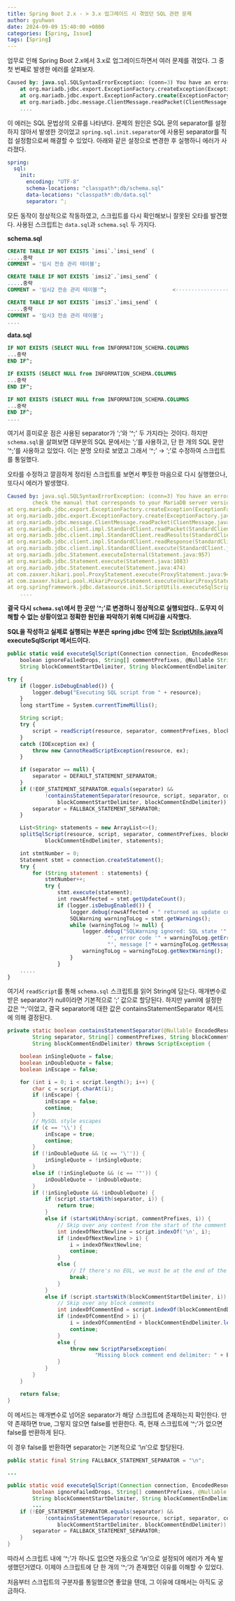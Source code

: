 ```yaml
---
title: Spring Boot 2.x - > 3.x 업그레이드 시 겪었던 SQL 관련 문제
author: gyuhwan
date: 2024-09-09 15:40:00 +0800
categories: [Spring, Issue]
tags: [Spring]
---
```


업무로 인해 Spring Boot 2.x에서 3.x로 업그레이드하면서 여러 문제를 겪었다. 그 중 첫 번째로 발생한 에러를 살펴보자.

```sql
Caused by: java.sql.SQLSyntaxErrorException: (conn=3) You have an error in your SQL syntax; check the manual that corresponds to your MariaDB server version for the right syntax to use near '' at line 1
	at org.mariadb.jdbc.export.ExceptionFactory.createException(ExceptionFactory.java:282)
	at org.mariadb.jdbc.export.ExceptionFactory.create(ExceptionFactory.java:370)
	at org.mariadb.jdbc.message.ClientMessage.readPacket(ClientMessage.java:134)
	....
```

이 에러는 SQL 문법상의 오류를 나타낸다. 문제의 원인은 SQL 문의 separator를 설정하지 않아서 발생한 것이었고 `spring.sql.init.separator`에 사용된 separator를 직접 설정함으로써 해결할 수 있었다. 아래와 같은 설정으로 변경한 후 실행하니 에러가 사라졌다.

```yaml
spring:
  sql:
    init:
      encoding: "UTF-8"
      schema-locations: "classpath*:db/schema.sql"
      data-locations: "classpath*:db/data.sql"
      separator: ^;
```

모든 동작이 정상적으로 작동하였고, 스크립트를 다시 확인해보니 잘못된 오타를 발견했다. 사용된 스크립트는 `data.sql`과 `schema.sql` 두 가지다.

**schema.sql**

```sql
CREATE TABLE IF NOT EXISTS `imsi`.`imsi_send` (
.....중략
COMMENT = '임시 전송 관리 테이블';

CREATE TABLE IF NOT EXISTS `imsi2`.`imsi_send` (
.....중략
COMMENT = '임시2 전송 관리 테이블'^;                     <---------------------- ?

CREATE TABLE IF NOT EXISTS `imsi3`.`imsi_send` (
.....중략
COMMENT = '임시3 전송 관리 테이블';
....
```

**data.sql**

```sql
IF NOT EXISTS (SELECT NULL from INFORMATION_SCHEMA.COLUMNS
...중략
END IF^;

IF EXISTS (SELECT NULL from INFORMATION_SCHEMA.COLUMNS
...중략
END IF^;

IF NOT EXISTS (SELECT NULL from INFORMATION_SCHEMA.COLUMNS
...중략
END IF^;
....
```

여기서 흥미로운 점은 사용된 separator가 ‘;’와 ‘^;’ 두 가지라는 것이다. 하지만 `schema.sql`을 살펴보면 대부분의 SQL 문에서는 ‘;’를 사용하고, 단 한 개의 SQL 문만 ‘^;’를 사용하고 있었다. 이는 분명 오타로 보였고 그래서 ‘^;’ →  ‘;’로 수정하여 스크립트를 통일했다.

오타를 수정하고 깔끔하게 정리된 스크립트를 보면서 뿌듯한 마음으로 다시 실행했으나, 또다시 에러가 발생했다.

```yaml
Caused by: java.sql.SQLSyntaxErrorException: (conn=3) You have an error in your SQL syntax; 
		check the manual that corresponds to your MariaDB server version for the right syntax to use near '' at line 1
at org.mariadb.jdbc.export.ExceptionFactory.createException(ExceptionFactory.java:282)
at org.mariadb.jdbc.export.ExceptionFactory.create(ExceptionFactory.java:370)
at org.mariadb.jdbc.message.ClientMessage.readPacket(ClientMessage.java:134)
at org.mariadb.jdbc.client.impl.StandardClient.readPacket(StandardClient.java:872)
at org.mariadb.jdbc.client.impl.StandardClient.readResults(StandardClient.java:811)
at org.mariadb.jdbc.client.impl.StandardClient.readResponse(StandardClient.java:730)
at org.mariadb.jdbc.client.impl.StandardClient.execute(StandardClient.java:654)
at org.mariadb.jdbc.Statement.executeInternal(Statement.java:957)
at org.mariadb.jdbc.Statement.execute(Statement.java:1083)
at org.mariadb.jdbc.Statement.execute(Statement.java:474)
at com.zaxxer.hikari.pool.ProxyStatement.execute(ProxyStatement.java:94)
at com.zaxxer.hikari.pool.HikariProxyStatement.execute(HikariProxyStatement.java)
at org.springframework.jdbc.datasource.init.ScriptUtils.executeSqlScript(ScriptUtils.java:261)
	....
```

**결국 다시 `schema.sql`에서 한 곳만 ‘^;’로 변경하니 정상적으로 실행되었다.. 도무지 이해할 수 없는 상황이었고 정확한 원인을 파악하기 위해 디버깅을 시작했다.**

**SQL을 작성하고 실제로 실행되는 부분은 spring jdbc 안에 있는 [ScriptUtils.java](http://scriptutils.java/)의 executeSqlScript 메서드이다.**

```jsx
public static void executeSqlScript(Connection connection, EncodedResource resource, boolean continueOnError,
	boolean ignoreFailedDrops, String[] commentPrefixes, @Nullable String separator,
	String blockCommentStartDelimiter, String blockCommentEndDelimiter) throws ScriptException {

try {
	if (logger.isDebugEnabled()) {
		logger.debug("Executing SQL script from " + resource);
	}
	long startTime = System.currentTimeMillis();

	String script;
	try {
		script = readScript(resource, separator, commentPrefixes, blockCommentEndDelimiter);  ◀–––––– 중요
	}
	catch (IOException ex) {
		throw new CannotReadScriptException(resource, ex);
	}

	if (separator == null) {
		separator = DEFAULT_STATEMENT_SEPARATOR;
	}
	if (!EOF_STATEMENT_SEPARATOR.equals(separator) &&                     
			!containsStatementSeparator(resource, script, separator, commentPrefixes,  ◀––––––– 중요
				blockCommentStartDelimiter, blockCommentEndDelimiter)) {
		separator = FALLBACK_STATEMENT_SEPARATOR;
	}

	List<String> statements = new ArrayList<>();
	splitSqlScript(resource, script, separator, commentPrefixes, blockCommentStartDelimiter,
			blockCommentEndDelimiter, statements);

	int stmtNumber = 0;
	Statement stmt = connection.createStatement();
	try {
		for (String statement : statements) {
			stmtNumber++;
			try {
				stmt.execute(statement);
				int rowsAffected = stmt.getUpdateCount();
				if (logger.isDebugEnabled()) {
					logger.debug(rowsAffected + " returned as update count for SQL: " + statement);
					SQLWarning warningToLog = stmt.getWarnings();
					while (warningToLog != null) {
						logger.debug("SQLWarning ignored: SQL state '" + warningToLog.getSQLState() +
								"', error code '" + warningToLog.getErrorCode() +
								"', message [" + warningToLog.getMessage() + "]");
						warningToLog = warningToLog.getNextWarning();
					}
				}
	.....
}
```

여기서 `readScript`를 통해 `schema.sql` 스크립트를 읽어 String에 담는다. 매개변수로 받은 separator가 null이라면 기본적으로 ‘;’ 값으로 할당된다. 하지만 yaml에 설정한 값은 ‘^;’이었고, 결국 separator에 대한 값은 containsStatementSeparator 메서드에 의해 결정된다.

```java
private static boolean containsStatementSeparator(@Nullable EncodedResource resource, String script,
		String separator, String[] commentPrefixes, String blockCommentStartDelimiter,
		String blockCommentEndDelimiter) throws ScriptException {

	boolean inSingleQuote = false;
	boolean inDoubleQuote = false;
	boolean inEscape = false;

	for (int i = 0; i < script.length(); i++) {
		char c = script.charAt(i);
		if (inEscape) {
			inEscape = false;
			continue;
		}
		// MySQL style escapes
		if (c == '\\') {
			inEscape = true;
			continue;
		}
		if (!inDoubleQuote && (c == '\'')) {
			inSingleQuote = !inSingleQuote;
		}
		else if (!inSingleQuote && (c == '"')) {
			inDoubleQuote = !inDoubleQuote;
		}
		if (!inSingleQuote && !inDoubleQuote) {
			if (script.startsWith(separator, i)) {
				return true;
			}
			else if (startsWithAny(script, commentPrefixes, i)) {
				// Skip over any content from the start of the comment to the EOL
				int indexOfNextNewline = script.indexOf('\n', i);
				if (indexOfNextNewline > i) {
					i = indexOfNextNewline;
					continue;
				}
				else {
					// If there's no EOL, we must be at the end of the script, so stop here.
					break;
				}
			}
			else if (script.startsWith(blockCommentStartDelimiter, i)) {
				// Skip over any block comments
				int indexOfCommentEnd = script.indexOf(blockCommentEndDelimiter, i);
				if (indexOfCommentEnd > i) {
					i = indexOfCommentEnd + blockCommentEndDelimiter.length() - 1;
					continue;
				}
				else {
					throw new ScriptParseException(
							"Missing block comment end delimiter: " + blockCommentEndDelimiter, resource);
				}
			}
		}
	}

	return false;
}

```

이 메서드는 매개변수로 넘어온 separator가 해당 스크립트에 존재하는지 확인한다. 만약 존재하면 true, 그렇지 않으면 false를 반환한다. 즉, 현재 스크립트에 ‘^;’가 없으면 false를 반환하게 된다.

이 경우 false를 반환하면 separator는 기본적으로 ‘\n’으로 할당된다.

```java
public static final String FALLBACK_STATEMENT_SEPARATOR = "\n";

...

public static void executeSqlScript(Connection connection, EncodedResource resource, boolean continueOnError,
		boolean ignoreFailedDrops, String[] commentPrefixes, @Nullable String separator,
		String blockCommentStartDelimiter, String blockCommentEndDelimiter) throws ScriptException {
		...
	if (!EOF_STATEMENT_SEPARATOR.equals(separator) &&
			!containsStatementSeparator(resource, script, separator, commentPrefixes,
				blockCommentStartDelimiter, blockCommentEndDelimiter)) {
		separator = FALLBACK_STATEMENT_SEPARATOR;
	}	
}
```

따라서 스크립트 내에 ‘^;’가 하나도 없으면 자동으로 ‘\n’으로 설정되어 에러가 계속 발생했던거였다. 이제야 스크립트에 단 한 개의 ‘^;’가 존재했던 이유를 이해할 수 있었다.

처음부터 스크립트의 구분자를 통일했으면 좋았을 텐데, 그 이유에 대해서는 아직도 궁금하다.